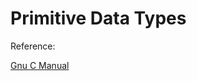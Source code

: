 # Primitive Data Types

Reference: 

[Gnu C Manual](http://www.gnu.org/software/gnu-c-manual/gnu-c-manual.html#Primitive-Types)
